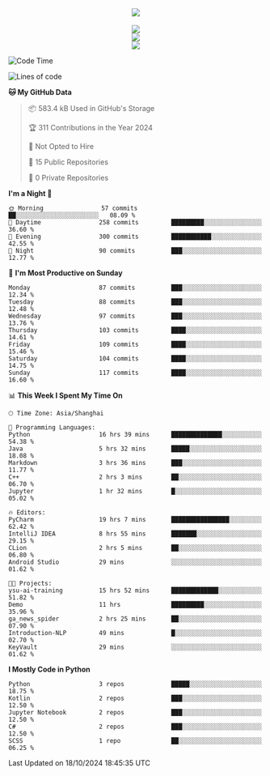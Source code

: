 <div align="center">
  <img src="https://readme-typing-svg.demolab.com?font=Zhi+Mang+Xing&size=40&pause=1000&color=000000&center=true&vCenter=true&lines=Baymax%E5%B0%8F%E6%8C%AF;Hello%20World"/><br/>
  <br/>
  <img src="https://skillicons.dev/icons?i=java,kotlin,python,c,cpp,html,css,javascript" /><br/>
  <img src="https://skillicons.dev/icons?i=spring,vue,pytorch,maven,gradle,mysql,sqlite,linux" /><br/>
  <img src="https://skillicons.dev/icons?i=idea,pycharm,webstorm,androidstudio,vscode,git,vim,md" /><br/>
</div>

<!--START_SECTION:waka-->
![Code Time](http://img.shields.io/badge/Code%20Time-373%20hrs%2024%20mins-blue)

![Lines of code](https://img.shields.io/badge/From%20Hello%20World%20I%27ve%20Written-5.3%20million%20lines%20of%20code-blue)

**🐱 My GitHub Data** 

> 📦 583.4 kB Used in GitHub's Storage 
 > 
> 🏆 311 Contributions in the Year 2024
 > 
> 🚫 Not Opted to Hire
 > 
> 📜 15 Public Repositories 
 > 
> 🔑 0 Private Repositories 
 > 
**I'm a Night 🦉** 

```text
🌞 Morning                57 commits          ██░░░░░░░░░░░░░░░░░░░░░░░   08.09 % 
🌆 Daytime                258 commits         █████████░░░░░░░░░░░░░░░░   36.60 % 
🌃 Evening                300 commits         ███████████░░░░░░░░░░░░░░   42.55 % 
🌙 Night                  90 commits          ███░░░░░░░░░░░░░░░░░░░░░░   12.77 % 
```
📅 **I'm Most Productive on Sunday** 

```text
Monday                   87 commits          ███░░░░░░░░░░░░░░░░░░░░░░   12.34 % 
Tuesday                  88 commits          ███░░░░░░░░░░░░░░░░░░░░░░   12.48 % 
Wednesday                97 commits          ███░░░░░░░░░░░░░░░░░░░░░░   13.76 % 
Thursday                 103 commits         ████░░░░░░░░░░░░░░░░░░░░░   14.61 % 
Friday                   109 commits         ████░░░░░░░░░░░░░░░░░░░░░   15.46 % 
Saturday                 104 commits         ████░░░░░░░░░░░░░░░░░░░░░   14.75 % 
Sunday                   117 commits         ████░░░░░░░░░░░░░░░░░░░░░   16.60 % 
```


📊 **This Week I Spent My Time On** 

```text
🕑︎ Time Zone: Asia/Shanghai

💬 Programming Languages: 
Python                   16 hrs 39 mins      ██████████████░░░░░░░░░░░   54.38 % 
Java                     5 hrs 32 mins       █████░░░░░░░░░░░░░░░░░░░░   18.08 % 
Markdown                 3 hrs 36 mins       ███░░░░░░░░░░░░░░░░░░░░░░   11.77 % 
C++                      2 hrs 3 mins        ██░░░░░░░░░░░░░░░░░░░░░░░   06.70 % 
Jupyter                  1 hr 32 mins        █░░░░░░░░░░░░░░░░░░░░░░░░   05.02 % 

🔥 Editors: 
PyCharm                  19 hrs 7 mins       ████████████████░░░░░░░░░   62.42 % 
IntelliJ IDEA            8 hrs 55 mins       ███████░░░░░░░░░░░░░░░░░░   29.15 % 
CLion                    2 hrs 5 mins        ██░░░░░░░░░░░░░░░░░░░░░░░   06.80 % 
Android Studio           29 mins             ░░░░░░░░░░░░░░░░░░░░░░░░░   01.62 % 

🐱‍💻 Projects: 
ysu-ai-training          15 hrs 52 mins      █████████████░░░░░░░░░░░░   51.82 % 
Demo                     11 hrs              █████████░░░░░░░░░░░░░░░░   35.96 % 
ga_news_spider           2 hrs 25 mins       ██░░░░░░░░░░░░░░░░░░░░░░░   07.90 % 
Introduction-NLP         49 mins             █░░░░░░░░░░░░░░░░░░░░░░░░   02.70 % 
KeyVault                 29 mins             ░░░░░░░░░░░░░░░░░░░░░░░░░   01.62 % 
```

**I Mostly Code in Python** 

```text
Python                   3 repos             █████░░░░░░░░░░░░░░░░░░░░   18.75 % 
Kotlin                   2 repos             ███░░░░░░░░░░░░░░░░░░░░░░   12.50 % 
Jupyter Notebook         2 repos             ███░░░░░░░░░░░░░░░░░░░░░░   12.50 % 
C#                       2 repos             ███░░░░░░░░░░░░░░░░░░░░░░   12.50 % 
SCSS                     1 repo              ██░░░░░░░░░░░░░░░░░░░░░░░   06.25 % 
```




 Last Updated on 18/10/2024 18:45:35 UTC
<!--END_SECTION:waka-->





